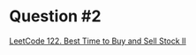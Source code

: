 # Question #2

[LeetCode 122. Best Time to Buy and Sell Stock II](https://leetcode.com/problems/best-time-to-buy-and-sell-stock-ii/)
